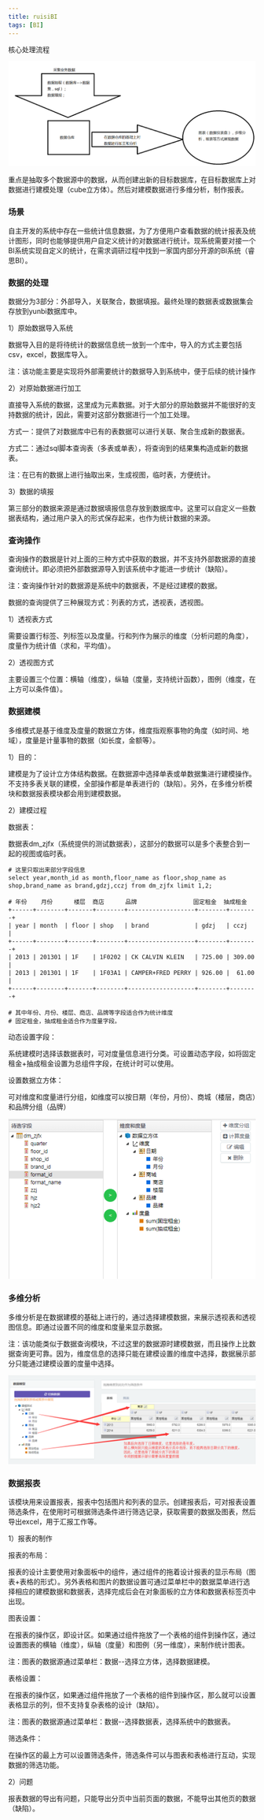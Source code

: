 ```yaml
---
title: ruisiBI
tags: [BI]
---
```


核心处理流程

![](/images/BI/product/ruisiBI/coreflow.png)

重点是抽取多个数据源中的数据，从而创建出新的目标数据库，在目标数据库上对数据进行建模处理（cube立方体）。然后对建模数据进行多维分析，制作报表。

### 场景

自主开发的系统中存在一些统计信息数据，为了方便用户查看数据的统计报表及统计图形，同时也能够提供用户自定义统计的对数据进行统计。现系统需要对接一个BI系统实现自定义的统计，在需求调研过程中找到一家国内部分开源的BI系统（睿思BI）。

### 数据的处理

数据分为3部分：外部导入，关联聚合，数据填报。最终处理的数据表或数据集会存放到yunbi数据库中。

1）原始数据导入系统

数据导入目的是将待统计的数据信息统一放到一个库中，导入的方式主要包括csv，excel，数据库导入。

注：该功能主要是实现将外部需要统计的数据导入到系统中，便于后续的统计操作

2）对原始数据进行加工

直接导入系统的数据，这里成为元素数据。对于大部分的原始数据并不能很好的支持数据的统计，因此，需要对这部分数据进行一个加工处理。

方式一：提供了对数据库中已有的表数据可以进行关联、聚合生成新的数据表。

方式二：通过sql脚本查询表（多表或单表），将查询到的结果集构造成新的数据表。

注：在已有的数据上进行抽取出来，生成视图，临时表，方便统计。

3）数据的填报

第三部分的数据来源是通过数据填报信息存放到数据库中。这里可以自定义一些数据表结构，通过用户录入的形式保存起来，也作为统计数据的来源。

### 查询操作

查询操作的数据是针对上面的三种方式中获取的数据，并不支持外部数据源的直接查询统计。即必须把外部数据源导入到该系统中才能进一步统计（缺陷）。

注：查询操作针对的数据源是系统中的数据表，不是经过建模的数据。

数据的查询提供了三种展现方式：列表的方式，透视表，透视图。

1）透视表方式

需要设置行标签、列标签以及度量。行和列作为展示的维度（分析问题的角度），度量作为统计值（求和，平均值）。

2）透视图方式

主要设置三个位置：横轴（维度），纵轴（度量，支持统计函数），图例（维度，在上方可以条件值）。

### 数据建模

多维模式是基于维度及度量的数据立方体，维度指观察事物的角度（如时间、地域），度量是计量事物的数据（如长度，金额等）。

1）目的：

建模是为了设计立方体结构数据。在数据源中选择单表或单数据集进行建模操作。不支持多表关联的建模，全部操作都是单表进行的（缺陷）。另外，在多维分析模块和数据报表模块都会用到建模数据。

2）建模过程

数据表：

数据表dm_zjfx（系统提供的测试数据表），这部分的数据可以是多个表整合到一起的视图或临时表。

```
# 这里只取出来部分字段信息
select year,month_id as month,floor_name as floor,shop_name as shop,brand_name as brand,gdzj,cczj from dm_zjfx limit 1,2;

# 年份    月份      楼层  商店      品牌                固定租金  抽成租金
+------+--------+-------+--------+-------------------+--------+--------+
| year | month  | floor | shop   | brand             | gdzj   | cczj   |
+------+--------+-------+--------+-------------------+--------+--------+
| 2013 | 201301 | 1F    | 1F0202 | CK CALVIN KLEIN   | 725.00 | 309.00 |
| 2013 | 201301 | 1F    | 1F03A1 | CAMPER+FRED PERRY | 926.00 |  61.00 |
+------+--------+-------+--------+-------------------+--------+--------+

# 其中年份、月份、楼层、商店、品牌等字段适合作为统计维度
# 固定租金，抽成租金适合作为度量字段。
```

动态设置字段：

系统建模时选择该数据表时，可对度量信息进行分类。可设置动态字段，如将固定租金+抽成租金设置为总组件字段，在统计时可以使用。

设置数据立方体：

可对维度和度量进行分组，如维度可以按日期（年份，月份）、商城（楼层，商店）和品牌分组（品牌）

![](/images/BI/product/ruisiBI/buildmodel.png)

### 多维分析

多维分析是在数据建模的基础上进行的，通过选择建模数据，来展示透视表和透视图信息。即通过设置不同的维度和度量来显示数据。

注：该功能类似于数据查询模块，不过这里的数据源时建模数据，而且操作上比数据查询更可靠。因为，维度信息的选择只能在建模设置的维度中选择，数据展示部分只能通过建模设置的度量中选择。

![](/images/BI/product/ruisiBI/multianalysis.png)

### 数据报表

该模块用来设置报表，报表中包括图片和列表的显示。创建报表后，可对报表设置筛选条件，在使用时可根据筛选条件进行筛选记录，获取需要的数据及图表，然后导出excel，用于汇报工作等。

1）报表的制作

报表的布局：

报表的设计主要使用对象面板中的组件，通过组件的拖着设计报表的显示布局（图表+表格的形式）。另外表格和图片的数据设置可通过菜单栏中的数据菜单进行选择相应的建模数据和数据表，选择完成后会在对象面板的立方体和数据表标签页中出现。

图表设置：

在报表的操作区，即设计区。如果通过组件拖放了一个表格的组件到操作区，通过设置图表的横轴（维度），纵轴（度量）和图例（另一维度），来制作统计图表。

注：图表的数据源通过菜单栏：数据--选择立方体，选择数据建模。

表格设置：

在报表的操作区，如果通过组件拖放了一个表格的组件到操作区，那么就可以设置表格显示的列，但不支持复杂表格的设计（缺陷）。

注：图表的数据源通过菜单栏：数据--选择数据表，选择系统中的数据表。

筛选条件：

在操作区的最上方可以设置筛选条件，筛选条件可以与图表和表格进行互动，实现数据的筛选功能。

2）问题

报表数据的导出有问题，只能导出分页中当前页面的数据，不能导出其他页的数据（缺陷）。